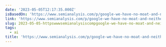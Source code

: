 ```yaml
---
date: '2023-05-05T12:17:35.000Z'
isBasedOn: 'https://www.semianalysis.com/p/google-we-have-no-moat-and-neither'
link: 'https://www.semianalysis.com/p/google-we-have-no-moat-and-neither'
slug: 2023-05-05-httpswwwsemianalysiscompgoogle-we-have-no-moat-and-neither
tags:
  - ai
title: 'https://www.semianalysis.com/p/google-we-have-no-moat-and-neither'
---
```


